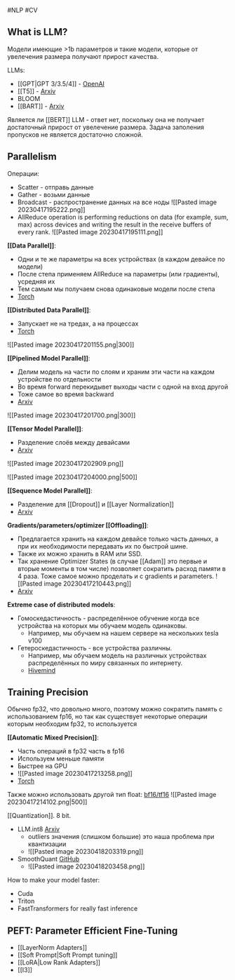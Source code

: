 #NLP #CV
## What is LLM?
Модели имеющие >1b параметров и такие модели, которые от увелечения размера получают прирост качества.

LLMs:
- [[GPT|GPT 3/3.5/4]] - [OpenAI](https://openai.com/research/language-models-are-few-shot-learners)
- [[T5]] - [Arxiv](https://arxiv.org/abs/1910.10683)
- BLOOM
- [[BART]] - [Arxiv](https://arxiv.org/abs/1910.13461)

Является ли [[BERT]] LLM - ответ нет, поскольку она не получает достаточный прирост от увелечение размера. Задача заполения пропусков не является достаточно сложной.

## Parallelism
Операции:
- Scatter - отправь данные 
- Gather - возьми данные
- Broadcast - распространение данных на все ноды
![[Pasted image 20230417195222.png]]
- AllReduce operation is performing reductions on data (for example, sum, max) across devices and writing the result in the receive buffers of every rank.
![[Pasted image 20230417195111.png]]

**[[Data Parallel]]**:
- Одни и те же параметры на всех устройствах (в каждом девайсе по модели)
- После степа применяем AllReduce на параметры (или градиенты), усредняя их
- Тем самым мы получаем снова одинаковые модели после степа
- [Torch](https://pytorch.org/docs/stable/generated/torch.nn.DataParallel.html)

**[[Distributed Data Parallel]]**:
- Запускает не на тредах, а на процессах
- [Torch](https://pytorch.org/docs/stable/distributed.html)

![[Pasted image 20230417201155.png|300]]

**[[Pipelined Model Parallel]]**:
- Делим модель на части по слоям и храним эти части на каждом устройстве по отдельности
- Во время forward перекидывет выходы части с одной на вход другой
- Тоже самое во время backward
- [Arxiv](https://arxiv.org/abs/2104.04473)

![[Pasted image 20230417201700.png|300]]

**[[Tensor Model Parallel]]**:
- Разделение слоёв между девайсами
- [Arxiv](https://arxiv.org/abs/1909.08053)

![[Pasted image 20230417202909.png]]

![[Pasted image 20230417204000.png|500]]

**[[Sequence Model Parallel]]**:
- Разделение для [[Dropout]] и [[Layer Normalization]]
- [Arxiv](https://arxiv.org/abs/2205.05198)

**Gradients/parameters/optimizer [[Offloading]]**:
- Предлагается хранить на каждом девайсе только часть данных, а при их необходимости передавать их по быстрой шине.
- Также их можно хранить в RAM или SSD.
- Так хранение Optimizer States (в случае [[Adam]] это первые и вторые моменты в том числе) позволяет сократить расход памяти в 4 раза. Тоже самое можно проделать и с gradients и parameters. ![[Pasted image 20230417210443.png]]
- [Arxiv](https://arxiv.org/abs/1910.02054)

**Extreme case of distributed models**:
- Гомоскедастичность - распределённое обучение когда все устройства на которых мы обучаем модель одинаковы.
	- Например, мы обучаем на нашем сервере на нескольких tesla v100
- Гетероскедастичность - все устройства различны.
	- Например, мы обучаем модель на различных устройствах распределённых по миру связанных по интернету.
	- [Hivemind](https://github.com/learning-at-home/hivemind)

## Training Precision
Обычно fp32, что довольно много, поэтому можно сократить память с использованием fp16, но так как существует некоторые операции которым необходим fp32, то используется

**[[Automatic Mixed Precision]]**:
- Часть операций в fp32 часть в fp16
- Используем меньше памяти
- Быстрее на GPU
- ![[Pasted image 20230417213258.png]]
- [Torch](https://pytorch.org/docs/stable/amp.html)

Также можно использовать другой тип float: [bf16/tf16](https://blogs.nvidia.com/blog/2020/05/14/tensorfloat-32-precision-format/)
![[Pasted image 20230417214102.png|500]]

[[Quantization]]. 8 bit.
- LLM.int8 [Arxiv](https://arxiv.org/abs/2208.07339)
	- outliers значения (слишком большие) это наша проблема при квантизации 
	- ![[Pasted image 20230418203319.png]]
- SmoothQuant [GitHub](https://github.com/mit-han-lab/smoothquant)
	- ![[Pasted image 20230418203458.png]]

How to make your model faster:
- Cuda
- Triton
- FastTransformers for really fast inference

## PEFT: Parameter Efficient Fine-Tuning
- [[LayerNorm Adapters]]
- [[Soft Prompt|Soft Prompt tuning]]
- [[LoRA|Low Rank Adapters]]
- [[I3]]